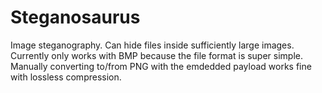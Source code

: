 # Steganosaurus
Image steganography. Can hide files inside sufficiently large images. Currently only works with BMP because the file format is super simple. Manually converting to/from PNG with the emdedded payload works fine with lossless compression.
